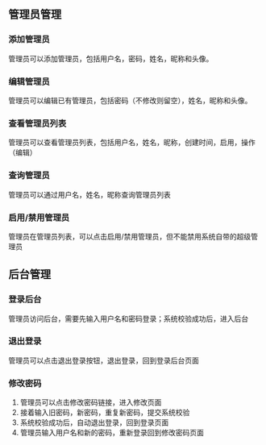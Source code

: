 ## 管理员管理

### 添加管理员

管理员可以添加管理员，包括用户名，密码，姓名，昵称和头像。

### 编辑管理员

管理员可以编辑已有管理员，包括密码（不修改则留空），姓名，昵称和头像。

### 查看管理员列表

管理员可以查看管理员列表，包括用户名，姓名，昵称，创建时间，启用，操作（编辑）

### 查询管理员

管理员可以通过用户名，姓名，昵称查询管理员列表

### 启用/禁用管理员

管理员在管理员列表，可以点击启用/禁用管理员，但不能禁用系统自带的超级管理员

## 后台管理

### 登录后台

管理员访问后台，需要先输入用户名和密码登录；系统校验成功后，进入后台

### 退出登录

管理员可以点击退出登录按钮，退出登录，回到登录后台页面

### 修改密码

1. 管理员可以点击修改密码链接，进入修改页面
2. 接着输入旧密码，新密码，重复新密码，提交系统校验
3. 系统校验成功后，自动退出登录，回到登录页面
4. 管理员输入用户名和新的密码，重新登录回到修改密码页面
